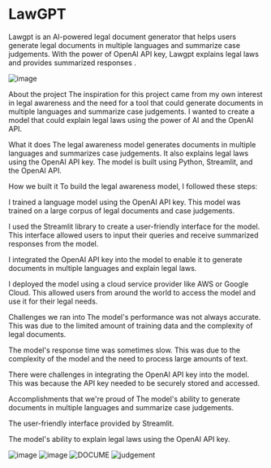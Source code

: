 # LawGPT
Lawgpt is an AI-powered legal document generator that helps users generate legal documents in multiple languages and summarize case judgements. With the power of OpenAI API key, Lawgpt explains legal laws and provides summarized responses .

![image](https://github.com/MukeshAofficial/LawGPT/assets/132742860/cb91d4ef-c8c1-4f9c-9711-e8c3da2a3bd8)

About the project
The inspiration for this project came from my own interest in legal awareness and the need for a tool that could generate documents in multiple languages and summarize case judgements. I wanted to create a model that could explain legal laws using the power of AI and the OpenAI API.

What it does
The legal awareness model generates documents in multiple languages and summarizes case judgements. It also explains legal laws using the OpenAI API key. The model is built using Python, Streamlit, and the OpenAI API.

How we built it
To build the legal awareness model, I followed these steps:

I trained a language model using the OpenAI API key. This model was trained on a large corpus of legal documents and case judgements.

I used the Streamlit library to create a user-friendly interface for the model. This interface allowed users to input their queries and receive summarized responses from the model.

I integrated the OpenAI API key into the model to enable it to generate documents in multiple languages and explain legal laws.

I deployed the model using a cloud service provider like AWS or Google Cloud. This allowed users from around the world to access the model and use it for their legal needs.

Challenges we ran into
The model's performance was not always accurate. This was due to the limited amount of training data and the complexity of legal documents.

The model's response time was sometimes slow. This was due to the complexity of the model and the need to process large amounts of text.

There were challenges in integrating the OpenAI API key into the model. This was because the API key needed to be securely stored and accessed.

Accomplishments that we're proud of
The model's ability to generate documents in multiple languages and summarize case judgements.

The user-friendly interface provided by Streamlit.

The model's ability to explain legal laws using the OpenAI API key.




![image](https://github.com/MukeshAofficial/LawGPT/assets/132742860/ecf5f56a-232c-4d0c-b77b-8c5f07a911f4)
![image](https://github.com/MukeshAofficial/LawGPT/assets/132742860/70f7b369-0dea-49c1-8609-49ba0f68f616)
![DOCUME](https://github.com/MukeshAofficial/LawGPT/assets/132742860/6a65b2e8-c8a2-4fde-b7d6-2028bd9ce397)
![judgement](https://github.com/MukeshAofficial/LawGPT/assets/132742860/0d7ebc9b-bf74-4911-b564-81e0dd1e0957)



